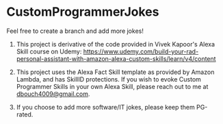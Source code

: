 # CustomProgrammerJokes
Feel free to create a branch and add more jokes!

1) This project is derivative of the code provided in Vivek Kapoor's Alexa Skill course on Udemy: https://www.udemy.com/build-your-rad-personal-assistant-with-amazon-alexa-custom-skills/learn/v4/content

2) This project uses the Alexa Fact Skill template as provided by Amazon Lambda, and has SkillID protections. If you wish to evoke Custom Programmer Skills in your own Alexa Skill, please reach out to me at dbouch4009@gmail.com.

3) If you choose to add more software/IT jokes, please keep them PG-rated.
